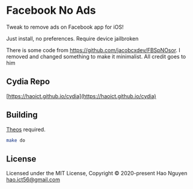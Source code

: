 # Facebook No Ads

Tweak to remove ads on Facebook app for iOS!

Just install, no preferences. Require device jailbroken

There is some code from https://github.com/jacobcxdev/FBSpNOsor. I removed and changed something to make it minimalist. All credit goes to him

## Cydia Repo

[https://haoict.github.io/cydia](https://haoict.github.io/cydia)

## Building

[Theos](https://github.com/theos/theos) required.

```bash
make do
```

## License

Licensed under the MIT License, Copyright © 2020-present Hao Nguyen <hao.ict56@gmail.com>
